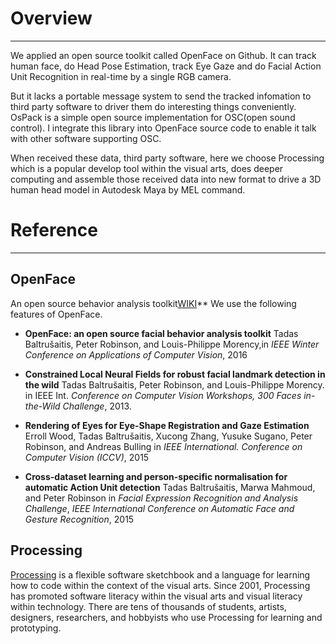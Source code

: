 # Overview
----------
We applied an open source toolkit called OpenFace on Github. It can track human face, do Head
Pose Estimation, track Eye Gaze and do Facial Action Unit Recognition in real-time by a single
RGB camera. 

But it lacks a portable message system to send the tracked infomation to third party software to
driver them do interesting things conveniently. OsPack is a simple open source implementation for
OSC(open sound control). I integrate this library into OpenFace source code to enable it talk with
other software supporting OSC.

When received these data, third party software, here we choose Processing which is a popular develop 
tool within the visual arts, does deeper computing and assemble those received data into new format 
to drive a 3D human head model in Autodesk Maya by MEL command.

# Reference
----------

## OpenFace
An open source  behavior analysis toolkit[WIKI](https://github.com/TadasBaltrusaitis/OpenFace/wiki)**
We use the following features of OpenFace.

- **OpenFace: an open source facial behavior analysis toolkit**
Tadas Baltrušaitis, Peter Robinson, and Louis-Philippe Morency,in *IEEE Winter Conference on Applications of Computer Vision*, 2016  

- **Constrained Local Neural Fields for robust facial landmark detection in the wild** Tadas Baltrušaitis, Peter Robinson, and Louis-Philippe Morency. 
in IEEE Int. *Conference on Computer Vision Workshops, 300 Faces in-the-Wild Challenge*, 2013.  

- **Rendering of Eyes for Eye-Shape Registration and Gaze Estimation** Erroll Wood, Tadas Baltrušaitis, Xucong Zhang, Yusuke Sugano, Peter Robinson, and Andreas Bulling 
in *IEEE International. Conference on Computer Vision (ICCV)*,  2015 

- **Cross-dataset learning and person-specific normalisation for automatic Action Unit detection** Tadas Baltrušaitis, Marwa Mahmoud, and Peter Robinson 
in *Facial Expression Recognition and Analysis Challenge*, 
*IEEE International Conference on Automatic Face and Gesture Recognition*, 2015 

## Processing 
[Processing](https://processing.org/) is a flexible software sketchbook and a language for learning how to code within the context of the visual arts.
Since 2001, Processing has promoted software literacy within the visual arts and visual literacy within technology. 
There are tens of thousands of students, artists, designers, researchers, and hobbyists who use Processing for learning and prototyping.


